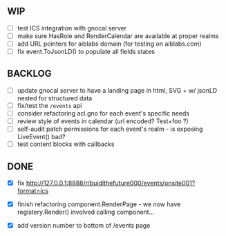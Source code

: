 WIP
---
- [ ] test ICS integration with gnocal server
- [ ] make sure HasRole and RenderCalendar are available at proper realms
- [ ] add URL pointers for aiblabs domain (for testing on aiblabs.com)
- [ ] fix event.ToJsonLD() to populate all fields states

BACKLOG
-------
 
- [ ] update gnocal server to have a landing page in html, SVG + w/ jsonLD nested for structured data
- [ ] fix/test the `/events` api
- [ ] consider refactoring acl.gno for each event's specific needs
- [ ] review style of events in calendar (url encoded? Test+foo ?)
- [ ] self-audit patch permissions for each event's realm - is exposing LiveEvent() bad?
- [ ] test content blocks with callbacks
 
DONE
-----
- [x] fix http://127.0.0.1:8888/r/buidlthefuture000/events/onsite001?format=ics
- [x] finish refactoring component.RenderPage - we now have registery.Render() involved calling component...
- [x] add version number to bottom of /events page

